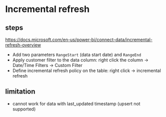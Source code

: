 # Incremental refresh

## steps
https://docs.microsoft.com/en-us/power-bi/connect-data/incremental-refresh-overview

- Add two parameters `RangeStart` (data start date) and `RangeEnd`
- Apply customer filter to the data column: right click the column ->  Date/Time Filters -> Custom Filter
- Define incremental refresh policy on the table: right click -> incremental refresh 

## limitation
- cannot work for data with last_updated timestamp (upsert not supported)
